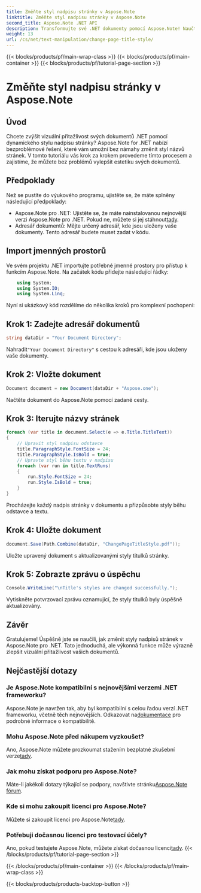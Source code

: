 ```yaml
---
title: Změňte styl nadpisu stránky v Aspose.Note
linktitle: Změňte styl nadpisu stránky v Aspose.Note
second_title: Aspose.Note .NET API
description: Transformujte své .NET dokumenty pomocí Aspose.Note! Naučte se snadno měnit styly nadpisů stránek. Zvyšte estetiku v několika jednoduchých krocích.
weight: 13
url: /cs/net/text-manipulation/change-page-title-style/
---
```


{{< blocks/products/pf/main-wrap-class >}}
{{< blocks/products/pf/main-container >}}
{{< blocks/products/pf/tutorial-page-section >}}

# Změňte styl nadpisu stránky v Aspose.Note

## Úvod
Chcete zvýšit vizuální přitažlivost svých dokumentů .NET pomocí dynamického stylu nadpisu stránky? Aspose.Note for .NET nabízí bezproblémové řešení, které vám umožní bez námahy změnit styl názvů stránek. V tomto tutoriálu vás krok za krokem provedeme tímto procesem a zajistíme, že můžete bez problémů vylepšit estetiku svých dokumentů.
## Předpoklady
Než se pustíte do výukového programu, ujistěte se, že máte splněny následující předpoklady:
-  Aspose.Note pro .NET: Ujistěte se, že máte nainstalovanou nejnovější verzi Aspose.Note pro .NET. Pokud ne, můžete si jej stáhnout[tady](https://releases.aspose.com/note/net/).
- Adresář dokumentů: Mějte určený adresář, kde jsou uloženy vaše dokumenty. Tento adresář budete muset zadat v kódu.
## Import jmenných prostorů
Ve svém projektu .NET importujte potřebné jmenné prostory pro přístup k funkcím Aspose.Note. Na začátek kódu přidejte následující řádky:
```csharp
    using System;
    using System.IO;
    using System.Linq;
```
Nyní si ukázkový kód rozdělíme do několika kroků pro komplexní pochopení:
## Krok 1: Zadejte adresář dokumentů
```csharp
string dataDir = "Your Document Directory";
```
 Nahradit`"Your Document Directory"` s cestou k adresáři, kde jsou uloženy vaše dokumenty.
## Krok 2: Vložte dokument
```csharp
Document document = new Document(dataDir + "Aspose.one");
```
Načtěte dokument do Aspose.Note pomocí zadané cesty.
## Krok 3: Iterujte názvy stránek
```csharp
foreach (var title in document.Select(e => e.Title.TitleText))
{
    // Upravit styl nadpisu odstavce
    title.ParagraphStyle.FontSize = 24;
    title.ParagraphStyle.IsBold = true;
    // Upravte styl běhu textu v nadpisu
    foreach (var run in title.TextRuns)
    {
        run.Style.FontSize = 24;
        run.Style.IsBold = true;
    }
}
```
Procházejte každý nadpis stránky v dokumentu a přizpůsobte styly běhu odstavce a textu.
## Krok 4: Uložte dokument
```csharp
document.Save(Path.Combine(dataDir, "ChangePageTitleStyle.pdf"));
```
Uložte upravený dokument s aktualizovanými styly titulků stránky.
## Krok 5: Zobrazte zprávu o úspěchu
```csharp
Console.WriteLine("\nTitle's styles are changed successfully.");
```
Vytiskněte potvrzovací zprávu oznamující, že styly titulků byly úspěšně aktualizovány.
## Závěr
Gratulujeme! Úspěšně jste se naučili, jak změnit styly nadpisů stránek v Aspose.Note pro .NET. Tato jednoduchá, ale výkonná funkce může výrazně zlepšit vizuální přitažlivost vašich dokumentů.
## Nejčastější dotazy
### Je Aspose.Note kompatibilní s nejnovějšími verzemi .NET frameworku?
 Aspose.Note je navržen tak, aby byl kompatibilní s celou řadou verzí .NET frameworku, včetně těch nejnovějších. Odkazovat na[dokumentace](https://reference.aspose.com/note/net/) pro podrobné informace o kompatibilitě.
### Mohu Aspose.Note před nákupem vyzkoušet?
 Ano, Aspose.Note můžete prozkoumat stažením bezplatné zkušební verze[tady](https://releases.aspose.com/).
### Jak mohu získat podporu pro Aspose.Note?
 Máte-li jakékoli dotazy týkající se podpory, navštivte stránku[Aspose.Note fórum](https://forum.aspose.com/c/note/28).
### Kde si mohu zakoupit licenci pro Aspose.Note?
 Můžete si zakoupit licenci pro Aspose.Note[tady](https://purchase.aspose.com/buy).
### Potřebuji dočasnou licenci pro testovací účely?
 Ano, pokud testujete Aspose.Note, můžete získat dočasnou licenci[tady](https://purchase.aspose.com/temporary-license/).
{{< /blocks/products/pf/tutorial-page-section >}}

{{< /blocks/products/pf/main-container >}}
{{< /blocks/products/pf/main-wrap-class >}}

{{< blocks/products/products-backtop-button >}}
